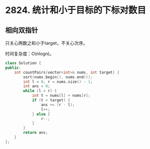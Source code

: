 # 2824. 统计和小于目标的下标对数目

## 相向双指针

只关心两数之和小于target，不关心次序。

时间复杂度：O(nlogn)。

```cpp
class Solution {
public:
    int countPairs(vector<int>& nums, int target) {
        sort(nums.begin(), nums.end());
        int l = 0, r = nums.size() - 1;
        int ans = 0;
        while (l < r) {
            int t = nums[l] + nums[r];
            if (t < target) {
                ans += (r - l);
                l++;
            } else {
                r--;
            }
        }
        return ans;
    }
};
```